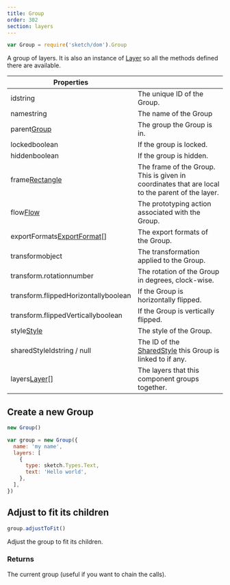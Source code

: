 ```yaml
---
title: Group
order: 302
section: layers
---
```


```javascript
var Group = require('sketch/dom').Group
```

A group of layers. It is also an instance of [Layer](#layer) so all the methods defined there are available.

| Properties                                                                 |                                                                                                 |
| -------------------------------------------------------------------------- | ----------------------------------------------------------------------------------------------- |
| id<span class="arg-type">string</span>                                     | The unique ID of the Group.                                                                     |
| name<span class="arg-type">string</span>                                   | The name of the Group                                                                           |
| parent<span class="arg-type">[Group](#group)</span>                        | The group the Group is in.                                                                      |
| locked<span class="arg-type">boolean</span>                                | If the group is locked.                                                                         |
| hidden<span class="arg-type">boolean</span>                                | If the group is hidden.                                                                         |
| frame<span class="arg-type">[Rectangle](#rectangle)</span>                 | The frame of the Group. This is given in coordinates that are local to the parent of the layer. |
| flow<span class="arg-type">[Flow](#flow)</span>                            | The prototyping action associated with the Group.                                               |
| exportFormats<span class="arg-type">[ExportFormat](#exportformat)[]</span> | The export formats of the Group.                                                                |
| transform<span class="arg-type">object</span>                              | The transformation applied to the Group.                                                        |
| transform.rotation<span class="arg-type">number</span>                     | The rotation of the Group in degrees, clock-wise.                                               |
| transform.flippedHorizontally<span class="arg-type">boolean</span>         | If the Group is horizontally flipped.                                                           |
| transform.flippedVertically<span class="arg-type">boolean</span>           | If the Group is vertically flipped.                                                             |
| style<span class="arg-type">[Style](#style)</span>                         | The style of the Group.                                                                         |
| sharedStyleId<span class="arg-type">string / null</span>                   | The ID of the [SharedStyle](#sharedstyle) this Group is linked to if any.                       |
| layers<span class="arg-type">[Layer](#layer)[]</span>                      | The layers that this component groups together.                                                 |

## Create a new Group

```javascript
new Group()
```

```javascript
var group = new Group({
  name: 'my name',
  layers: [
    {
      type: sketch.Types.Text,
      text: 'Hello world',
    },
  ],
})
```

## Adjust to fit its children

```javascript
group.adjustToFit()
```

Adjust the group to fit its children.

### Returns

The current group (useful if you want to chain the calls).
